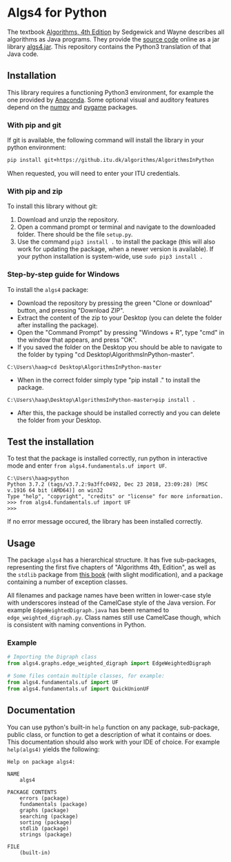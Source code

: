 # Algs4 for Python

The textbook [Algorithms, 4th Edition](https://algs4.cs.princeton.edu/home/) by Sedgewick and Wayne describes all algorithms as Java programs. They provide the [source code](https://algs4.cs.princeton.edu/code/) online as a jar library [algs4.jar](https://algs4.cs.princeton.edu/code/algs4.jar).
This repository contains the Python3 translation of that Java code.

## Installation

This library requires a functioning Python3 environment, for example the one provided by [Anaconda](https://www.anaconda.com/distribution/).
Some optional visual and auditory features depend on the [numpy](http://numpy.org) and [pygame](https://pygame.org) packages.

### With pip and git

If git is available, the following command will install the library in your python environment:

```bash
pip install git+https://github.itu.dk/algorithms/AlgorithmsInPython
```

When requested, you will need to enter your ITU credentials.

### With pip and zip

To install this library without git:

1. Download and unzip the repository.
2. Open a command prompt or terminal and navigate to the downloaded folder. There should be the file `setup.py`.
3. Use the command `pip3 install .` to install the package (this will also work for updating the package, when a newer version is available).  If your python installation is system-wide, use `sudo pip3 install .`

### Step-by-step guide for Windows

To install the `algs4` package:

- Download the repository by pressing the green "Clone or download" button, and pressing "Download ZIP".
- Extract the content of the zip to your Desktop (you can delete the folder after installing the package).
- Open the "Command Prompt" by pressing "Windows + R", type "cmd" in the window that appears, and press "OK".
- If you saved the folder on the Desktop you should be able to navigate to the folder by typing "cd Desktop\AlgorithmsInPython-master".
```
C:\Users\haag>cd Desktop\AlgorithmsInPython-master
```
- When in the correct folder simply type "pip install ." to install the package. 
```
C:\Users\haag\Desktop\AlgorithmsInPython-master>pip install .
```
- After this, the package should be installed correctly and you can delete the folder from your Desktop.

## Test the installation
To test that the package is installed correctly, run python in interactive mode and enter `from algs4.fundamentals.uf import UF`.
```
C:\Users\haag>python
Python 3.7.2 (tags/v3.7.2:9a3ffc0492, Dec 23 2018, 23:09:28) [MSC v.1916 64 bit (AMD64)] on win32
Type "help", "copyright", "credits" or "license" for more information.
>>> from algs4.fundamentals.uf import UF
>>> 
```
If no error message occured, the library has been installed correctly.

## Usage

The package `algs4` has a hierarchical structure. It has five sub-packages, representing the first five chapters of "Algorithms 4th, Edition", as well as the `stdlib` package from [this book](https://introcs.cs.princeton.edu/python/code/) (with slight modification), and a package containing a number of exception classes.

All filenames and package names have been written in lower-case style with underscores instead of the CamelCase style of the Java version. For example `EdgeWeightedDigraph.java` has been renamed to `edge_weighted_digraph.py`. Class names still use CamelCase though, which is consistent with naming conventions in Python.

### Example

```python
# Importing the Digraph class 
from algs4.graphs.edge_weighted_digraph import EdgeWeightedDigraph

# Some files contain multiple classes, for example:
from algs4.fundamentals.uf import UF
from algs4.fundamentals.uf import QuickUnionUF
```

## Documentation

You can use python's built-in `help` function on any package, sub-package, public class, or function to get a description of what it contains or does. This documentation should also work with your IDE of choice.
For example `help(algs4)` yields the following:

```
Help on package algs4:

NAME
    algs4

PACKAGE CONTENTS
    errors (package)
    fundamentals (package)
    graphs (package)
    searching (package)
    sorting (package)
    stdlib (package)
    strings (package)

FILE
    (built-in)
```
